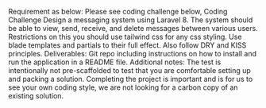 Requirement as below:
Please see coding challenge below, Coding Challenge Design a messaging system using Laravel 8. The system should be able to view, send, receive, and delete messages between various users. Restrictions on this you should use tailwind css for any css styling. Use blade templates and partials to their full effect. Also follow DRY and KISS principles. Deliverables: Git repo including instructions on how to install and run the application in a README file. Additional notes: The test is intentionally not pre-scaffolded to test that you are comfortable setting up and packing a solution. Completing the project is important and is for us to see your own coding style, we are not looking for a carbon copy of an existing solution.
